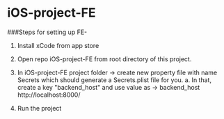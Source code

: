 # iOS-project-FE
###Steps for setting up FE-
1. Install xCode from app store
2. Open repo iOS-project-FE from root directory of this project.
3. In iOS-project-FE project folder -> create new property file with name Secrets which should generate a Secrets.plist file for you.
    a. In that, create a key "backend_host" and use value as <your backend host> ->
            <key>backend_host</key>
            <string>http://localhost:8000/</string>
                 
4. Run the project
